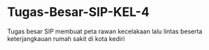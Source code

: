 # Tugas-Besar-SIP-KEL-4
Tugas besar SIP membuat peta rawan kecelakaan lalu lintas beserta keterjangkauan rumah sakit di kota kediri
